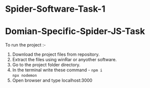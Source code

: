 ﻿# Spider-Software-Task-1
# Domian-Specific-Spider-JS-Task

To run the project :-

1. Download the project files from repository.
2. Extract the files using winRar or anyother software.
3. Go to the project folder directory.
4. In the terminal write these command -
   `npm i` <br>
   `npx nodemon`
5. Open browser and type localhost:3000
